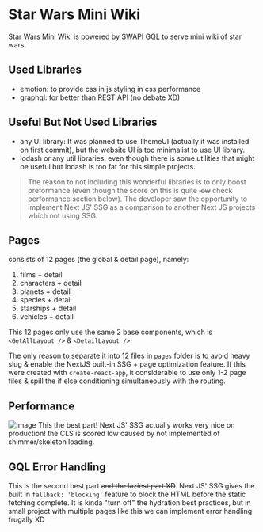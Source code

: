 # Star Wars Mini Wiki

[Star Wars Mini Wiki](https://star-wars-mini-wiki.vercel.app/) is powered by [SWAPI GQL](https://swapi-graphql.netlify.app) to serve mini wiki of star wars.

## Used Libraries

- emotion: to provide css in js styling in css performance
- graphql: for better than REST API (no debate XD)

## Useful But Not Used Libraries

- any UI library: It was planned to use ThemeUI (actually it was installed on first commit), but the website UI is too minimalist to use UI library.
- lodash or any util libraries: even though there is some utilities that might be useful but lodash is too fat for this simple projects.

> The reason to not including this wonderful libraries is to only boost preformance (even though the score on this is quite ~~low~~ check performance section below). The developer saw the opportunity to implement Next JS' SSG as a comparison to another Next JS projects which not using SSG.

## Pages

consists of 12 pages (the global & detail page), namely:

1. films + detail
2. characters + detail
3. planets + detail
4. species + detail
5. starships + detail
6. vehicles + detail

This 12 pages only use the same 2 base components, which is `<GetAllLayout />` & `<DetailLayout />`.

The only reason to separate it into 12 files in `pages` folder is to avoid heavy slug & enable the NextJS built-in SSG + page optimization feature. If this were created with `create-react-app`, it considerable to use only 1-2 page files & spill the if else conditioning simultaneously with the routing.

## Performance
![image](https://user-images.githubusercontent.com/25606110/150704976-c70661fe-f62e-4f82-9ba1-e3c15413007e.png)
This the best part! Next JS' SSG actually works very nice on production! the CLS is scored low caused by not implemented of shimmer/skeleton loading.

## GQL Error Handling
This is the second best part ~~and the laziest part XD~~. Next JS' SSG gives the built in `fallback: 'blocking'` feature to block the HTML before the static fetching complete. It is kinda "turn off" the hydration best practices, but in small project with multiple pages like this we can implement error handling frugally XD
